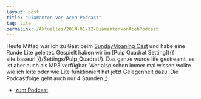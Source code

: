 ```yaml
---
layout: post
title: "Diamanten von Aceh Podcast"
tag: lite
permalink: /Aktuelles/2014-01-12-DiamantenvonAcehPodcast
---
```


Heute Mittag war ich zu Gast beim [SundayMoaning Cast](http://sundaymoaning.fracker.de/) und habe eine Runde Lite geleitet.
Gespielt haben wir im [Pulp Quadrat Setting]({{ site.baseurl }}/Settings/Pulp_Quadrat/). Das ganze wurde life gestreamt, es ist aber auch als MP3 verfügbar. Wer also schon immer mal wissen wollte wie ich leite oder wie Lite funktioniert hat jetzt Gelegenheit dazu. Die Podcastfolge geht auch nur 4 Stunden ;).

- [zum Podcast](http://sundaymoaning.fracker.de/smc067-die-diamanten-von-aceh/)
